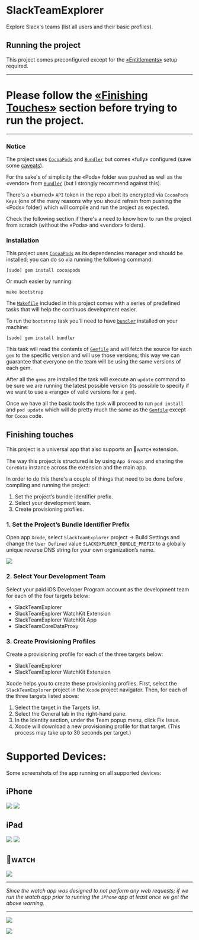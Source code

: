 # SlackTeamExplorer
Explore Slack's teams (list all users and their basic profiles).

## Running the project

This project comes preconfigured except for the [«Entitlements»][caveats] setup required.

---
# Please follow the [«Finishing Touches»][caveats] section before trying to run the project.
---

### Notice
The project uses [`CocoaPods`][cocoapods] and [`Bundler`][bundler] but comes «fully» configured (save some [caveats][caveats]).

For the sake's of simplicity the «Pods» folder was pushed as well as the «vendor» from [`Bundler`][bundler] (but I strongly recommend against this).

There's a «burned» `API` token in the repo albeit its encrypted via `CocoaPods Keys` (one of the many reasons why you should refrain from pushing the «Pods» folder) which will compile and run the project as expected.

Check the following section if there's a need to know how to run the project from scratch (without the «Pods» and «vendor» folders).

### Installation
This project uses [`CocoaPods`][cocoapods] as its dependencies manager and should be installed; you can do so via running the following command:

```console
[sudo] gem install cocoapods
```

Or much easier by running:

```console
make bootstrap
```

The [`Makefile`][makefile] included in this project comes with a series of predefined tasks that will help the continuos development easier.

To run the `bootstrap` task you'll need to have [`bundler`][bundler] installed on your machine:

```console
[sudo] gem install bundler
```

This task will read the contents of [`Gemfile`][gemfile] and will fetch the source for each `gem` to the specific version and will use those versions; this way we can guarantee that everyone on the team will be using the same versions of each gem.

After all the `gems` are installed the task will execute an `update` command to be sure we are running the latest possible version (its possible to specify if we want to use a «range» of valid versions for a `gem`).

Once we have all the basic tools the task will proceed to run `pod install` and `pod update` which will do pretty much the same as the [`Gemfile`][gemfile] except for `Cocoa` code.

## Finishing touches
This project is a universal app that also supports an ᴡᴀᴛᴄʜ extension.

The way this project is structured is by using `App Groups` and sharing the `CoreData` instance across the extension and the main app.

In order to do this there's a couple of things that need to be done before compiling and running the project:

1. Set the project’s bundle identifier prefix.
2. Select your development team.
3. Create provisioning profiles.

### 1. Set the Project’s Bundle Identifier Prefix
Open app `Xcode`, select `SlackTeamExplorer` project -> Build Settings and change the `User Defined` value `SLACKEXPLORER_BUNDLE_PREFIX` to a globally unique reverse DNS string for your own
organization’s name.

![](web/BundlePrefix.jpg)

### 2. Select Your Development Team
Select your paid iOS Developer Program account as the development team for each of the four targets below:

- SlackTeamExplorer
- SlackTeamExplorer WatchKit Extension
- SlackTeamExplorer WatchKit App
- SlackTeamCoreDataProxy

### 3. Create Provisioning Profiles
Create a provisioning profile for each of the three targets below:

- SlackTeamExplorer
- SlackTeamExplorer WatchKit Extension

Xcode helps you to create these provisioning profiles. First, select the `SlackTeamExplorer` project in the `Xcode` project navigator. Then, for each of the three targets listed above:

1. Select the target in the Targets list.
2. Select the General tab in the right-hand pane.
3. In the Identity section, under the Team popup menu, click Fix Issue.
4. Xcode will download a new provisioning profile for that target. (This
process may take up to 30 seconds per target.)


Supported Devices: 
===
Some screenshots of the app running on all supported devices:

## iPhone
![](web/iPhone1.png)
![](web/iPhone2.png)

## iPad
![](web/iPad1.png)
![](web/iPad2.png)

## ᴡᴀᴛᴄʜ
![](web/watch0.png)

---
*Since the watch app was designed to not perform any web requests; if we run the watch app prior to running the `iPhone` app at least once we get the above warning.*

---

![](web/watch1.png)

![](web/watch2.png)


[cocoapods]:https://cocoapods.org
[bundler]:http://bundler.io/
[gemfile]:SlackTeamExplorer/Gemfile
[caveats]:#finishing-touches
[makefile]:SlackTeamExplorer/Makefile
